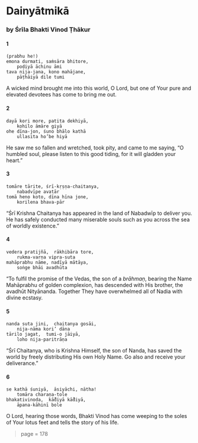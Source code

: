 # Dainyātmikā

### by Śrīla Bhakti Vinod Ṭhākur

#### 1

    (prabhu he!)
    emona durmati, saṁsāra bhitore,
        poḍiyā āchinu āmi
    tava nija-jana, kono mahājane,
        pāṭhāiyā dile tumi

A wicked mind brought me into this world, O Lord, but one of Your pure and elevated devotees has come to bring me out.

#### 2

    dayā kori more, patita dekhiyā,
        kohilo āmāre giyā
    ohe dīna-jon, śuno bhālo kathā
        ullasita ho’be hiyā

He saw me so fallen and wretched, took pity, and came to me saying, “O humbled soul, please listen to this good tiding, for it will gladden your heart.”

#### 3

    tomāre tārite, śrī-kṛṣṇa-chaitanya,
        nabadvīpe avatār
    tomā heno koto, dīna hīna jone,
        korilena bhava-pār

“Śrī Krishna Chaitanya has appeared in the land of Nabadwīp to deliver you. He has safely conducted many miserable souls such as you across the sea of worldly existence.”

#### 4

    vedera pratijñā,  rākhibāra tore,
        rukma-varṇa vipra-suta
    mahāprabhu nāme, nadīyā mātāya,
        soṅge bhāi avadhūta

“To fulfil the promise of the Vedas, the son of a *brāhmaṇ*, bearing the Name Mahāprabhu of golden complexion, has descended with His brother, the avadhūt Nityānanda. Together They have overwhelmed all of Nadia with divine ecstasy.

#### 5

    nanda suta jini,  chaitanya gosāi,
        nija-nāma kori’ dāna
    tārilo jagat,  tumi-o jāiyā,
        loho nija-paritrāṇa

“Śrī Chaitanya, who is Krishna Himself, the son of Nanda, has saved the world by freely distributing His own Holy Name. Go also and receive your deliverance.”

#### 6

    se kathā śuniyā,  āsiyāchi, nātha!
        tomāra charaṇa-tole
    bhakativinoda,  kā̐diyā kā̐diyā,
        āpana-kāhinī bole

O Lord, hearing those words, Bhakti Vinod has come weeping to the soles of Your lotus feet and tells the story of his life.


> page = 178